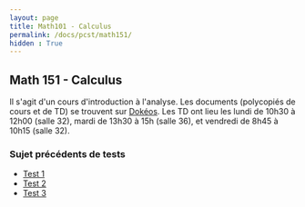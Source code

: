 ```yaml
---
layout: page
title: Math101 - Calculus
permalink: /docs/pcst/math151/
hidden : True
---
```



## Math 151 - Calculus

Il s'agit d'un cours d'introduction à l'analyse. Les documents (polycopiés de cours et de TD) se trouvent sur [Dokéos](http://formation.u-psud.fr).
Les TD ont lieu les lundi de 10h30 à 12h00 (salle 32), mardi de 13h30 à 15h (salle 36), et vendredi de 8h45 à 10h15 (salle 32).


### Sujet précédents de tests

- [Test 1](test1.pdf)
- [Test 2](test2.pdf)
- [Test 3](test3.pdf)